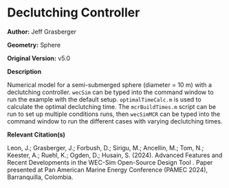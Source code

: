 # Declutching Controller

**Author:**          Jeff Grasberger 

**Geometry:**	Sphere

**Original Version:** v5.0 

**Description**

Numerical model for a semi-submerged sphere (diameter = 10 m)  with a declutching controller. `wecSim` can be typed into the command window to run the example with the default setup. `optimalTimeCalc.m` is used to calculate the optimal declutching time. The `mcrBuildTimes.m` script can be run to set up multiple conditions runs, then `wecSimMCR` can be typed into the command window to run the different cases with varying declutching times.

**Relevant Citation(s)**

Leon, J.; Grasberger, J.; Forbush, D.; Sirigu, M.; Ancellin, M.; Tom, N.; Keester, A.; Ruehl, K.; Ogden, D.; Husain, S. (2024). Advanced Features and Recent Developments in the WEC-Sim Open-Source Design Tool . Paper presented at Pan American Marine Energy Conference (PAMEC 2024), Barranquilla, Colombia.